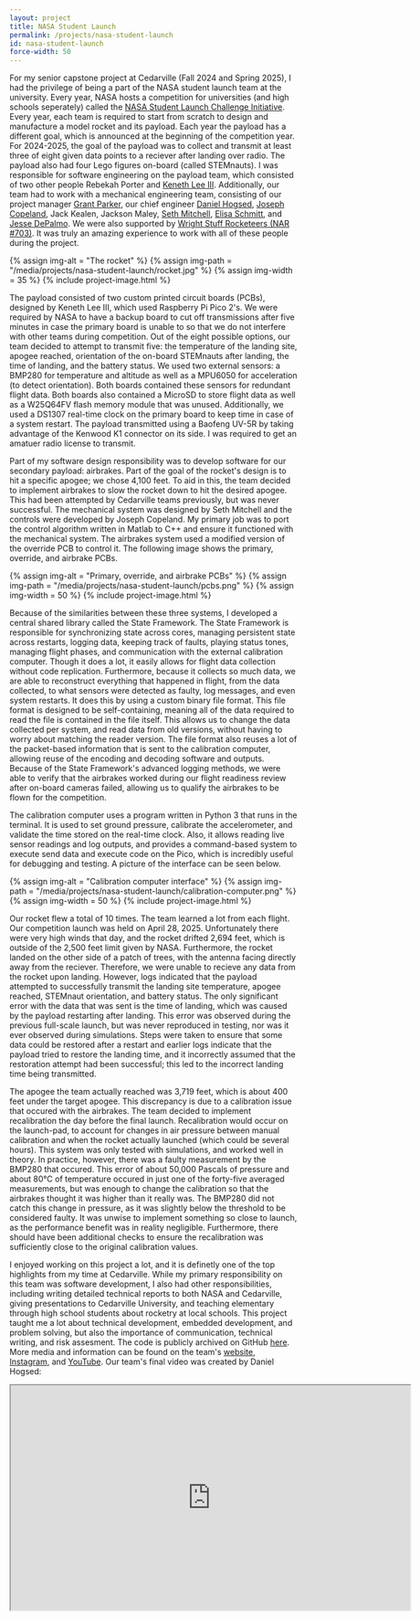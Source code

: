 ```yaml
---
layout: project
title: NASA Student Launch
permalink: /projects/nasa-student-launch
id: nasa-student-launch
force-width: 50
---
```


For my senior capstone project at Cedarville (Fall 2024 and Spring 2025), I had the privilege of being a part of the NASA student launch team at the university. Every year, NASA hosts a competition for universities (and high schools seperately) called the [NASA Student Launch Challenge Initiative](https://www.nasa.gov/learning-resources/nasa-student-launch/). Every year, each team is required to start from scratch to design and manufacture a model rocket and its payload. Each year the payload has a different goal, which is announced at the beginning of the competition year. For 2024-2025, the goal of the payload was to collect and transmit at least three of eight given data points to a reciever after landing over radio. The payload also had four Lego figures on-board (called STEMnauts). I was responsible for software engineering on the payload team, which consisted of two other people Rebekah Porter and [Keneth Lee III](https://www.linkedin.com/in/kenneth-lee-iii/). Additionally, our team had to work with a mechanical engineering team, consisting of our project manager [Grant Parker](https://www.linkedin.com/in/grant--parker--/), our chief engineer [Daniel Hogsed](https://www.linkedin.com/in/daniel-hogsed/), [Joseph Copeland](https://www.linkedin.com/in/joseph-h-cop/), Jack Kealen, Jackson Maley, [Seth Mitchell](https://www.linkedin.com/in/seth-kristopher-mitchell/), [Elisa Schmitt](https://www.linkedin.com/in/elisaschmitt-/), and [Jesse DePalmo](https://www.linkedin.com/in/jesse-depalmo-734955252/). We were also supported by [Wright Stuff Rocketeers (NAR #703)](https://sections.nar.org/703/). It was truly an amazing experience to work with all of these people during the project.

{% assign img-alt = "The rocket" %}
{% assign img-path = "/media/projects/nasa-student-launch/rocket.jpg" %}
{% assign img-width = 35 %}
{% include project-image.html %}

The payload consisted of two custom printed circuit boards (PCBs), designed by Keneth Lee III, which used Raspberry Pi Pico 2's. We were required by NASA to have a backup board to cut off transmissions after five minutes in case the primary board is unable to so that we do not interfere with other teams during competition. Out of the eight possible options, our team decided to attempt to transmit five: the temperature of the landing site, apogee reached, orientation of the on-board STEMnauts after landing, the time of landing, and the battery status. We used two external sensors: a BMP280 for temperature and altitude as well as a MPU6050 for acceleration (to detect orientation). Both boards contained these sensors for redundant flight data. Both boards also contained a MicroSD to store flight data as well as a W25Q64FV flash memory module that was unused. Additionally, we used a DS1307 real-time clock on the primary board to keep time in case of a system restart. The payload transmitted using a Baofeng UV-5R by taking advantage of the Kenwood K1 connector on its side. I was required to get an amatuer radio license to transmit.

Part of my software design responsibility was to develop software for our secondary payload: airbrakes. Part of the goal of the rocket's design is to hit a specific apogee; we chose 4,100 feet. To aid in this, the team decided to implement airbrakes to slow the rocket down to hit the desired apogee. This had been attempted by Cedarville teams previously, but was never successful. The mechanical system was designed by Seth Mitchell and the controls were developed by Joseph Copeland. My primary job was to port the control algorithm written in Matlab to C++ and ensure it functioned with the mechanical system. The airbrakes system used a modified version of the override PCB to control it. The following image shows the primary, override, and airbrake PCBs.

{% assign img-alt = "Primary, override, and airbrake PCBs" %}
{% assign img-path = "/media/projects/nasa-student-launch/pcbs.png" %}
{% assign img-width = 50 %}
{% include project-image.html %}

Because of the similarities between these three systems, I developed a central shared library called the State Framework. The State Framework is responsible for synchronizing state across cores, managing persistent state across restarts, logging data, keeping track of faults, playing status tones, managing flight phases, and communication with the external calibration computer. Though it does a lot, it easily allows for flight data collection without code replication. Furthermore, because it collects so much data, we are able to reconstruct everything that happened in flight, from the data collected, to what sensors were detected as faulty, log messages, and even system restarts. It does this by using a custom binary file format. This file format is designed to be self-containing, meaning all of the data required to read the file is contained in the file itself. This allows us to change the data collected per system, and read data from old versions, without having to worry about matching the reader version. The file format also reuses a lot of the packet-based information that is sent to the calibration computer, allowing reuse of the encoding and decoding software and outputs. Because of the State Framework's advanced logging methods, we were able to verify that the airbrakes worked during our flight readiness review after on-board cameras failed, allowing us to qualify the airbrakes to be flown for the competition.

The calibration computer uses a program written in Python 3 that runs in the terminal. It is used to set ground pressure, calibrate the accelerometer, and validate the time stored on the real-time clock. Also, it allows reading live sensor readings and log outputs, and provides a command-based system to execute send data and execute code on the Pico, which is incredibly useful for debugging and testing. A picture of the interface can be seen below.

{% assign img-alt = "Calibration computer interface" %}
{% assign img-path = "/media/projects/nasa-student-launch/calibration-computer.png" %}
{% assign img-width = 50 %}
{% include project-image.html %}

Our rocket flew a total of 10 times. The team learned a lot from each flight. Our competition launch was held on April 28, 2025. Unfortunately there were very high winds that day, and the rocket drifted 2,694 feet, which is outside of the 2,500 feet limit given by NASA. Furthermore, the rocket landed on the other side of a patch of trees, with the antenna facing directly away from the reciever. Therefore, we were unable to recieve any data from the rocket upon landing. However, logs indicated that the payload attempted to successfully transmit the landing site temperature, apogee reached, STEMnaut orientation, and battery status. The only significant error with the data that was sent is the time of landing, which was caused by the payload restarting after landing. This error was observed during the previous full-scale launch, but was never reproduced in testing, nor was it ever observed during simulations. Steps were taken to ensure that some data could be restored after a restart and earlier logs indicate that the payload tried to restore the landing time, and it incorrectly assumed that the restoration attempt had been successful; this led to the incorrect landing time being transmitted.

The apogee the team actually reached was 3,719 feet, which is about 400 feet under the target apogee. This discrepancy is due to a calibration issue that occured with the airbrakes. The team decided to implement recalibration the day before the final launch. Recalibration would occur on the launch-pad, to account for changes in air pressure between manual calibration and when the rocket actually launched (which could be several hours). This system was only tested with simulations, and worked well in theory. In practice, however, there was a faulty measurement by the BMP280 that occured. This error of about 50,000 Pascals of pressure and about 80°C of temperature occured in just one of the forty-five averaged measurements, but was enough to change the calibration so that the airbrakes thought it was higher than it really was. The BMP280 did not catch this change in pressure, as it was slightly below the threshold to be considered faulty. It was unwise to implement something so close to launch, as the performance benefit was in reality negligible. Furthermore, there should have been additional checks to ensure the recalibration was sufficiently close to the original calibration values.

I enjoyed working on this project a lot, and it is definetly one of the top highlights from my time at Cedarville. While my primary responsibility on this team was software development, I also had other responsibilities, including writing detailed technical reports to both NASA and Cedarville, giving presentations to Cedarville University, and teaching elementary through high school students about rocketry at local schools. This project taught me a lot about technical development, embedded development, and problem solving, but also the importance of communication, technical writing, and risk assesment. The code is publicly archived on GitHub [here](https://github.com/ArkinSolomon/project-elijah). More media and information can be found on the team's [website](https://cedarville-universitys-student-launch.webflow.io/), [Instagram](https://www.instagram.com/custudentlaunch/?hl=en), and [YouTube](https://www.youtube.com/@custudentlaunch). Our team's final video was created by Daniel Hogsed:

<div class="center-horiz-flex">
<iframe src="https://drive.google.com/file/d/1dxEvPYckw6Ih4ifImic3Yft2qkGSI4jG/preview" width="700" height="394" allow="autoplay" allowfullscreen></iframe>
</div>
